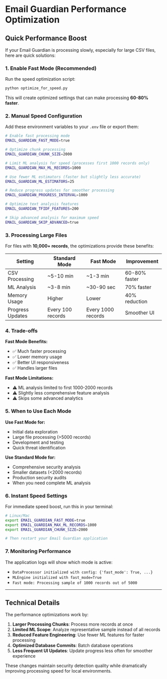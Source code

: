 # Email Guardian Performance Optimization

## Quick Performance Boost

If your Email Guardian is processing slowly, especially for large CSV files, here are quick solutions:

### 1. Enable Fast Mode (Recommended)

Run the speed optimization script:
```bash
python optimize_for_speed.py
```

This will create optimized settings that can make processing **60-80% faster**.

### 2. Manual Speed Configuration

Add these environment variables to your `.env` file or export them:

```bash
# Enable fast processing mode
EMAIL_GUARDIAN_FAST_MODE=true

# Optimize chunk processing
EMAIL_GUARDIAN_CHUNK_SIZE=2000

# Limit ML analysis for speed (processes first 1000 records only)
EMAIL_GUARDIAN_MAX_ML_RECORDS=1000

# Use fewer ML estimators (faster but slightly less accurate)
EMAIL_GUARDIAN_ML_ESTIMATORS=25

# Reduce progress updates for smoother processing
EMAIL_GUARDIAN_PROGRESS_INTERVAL=1000

# Optimize text analysis features
EMAIL_GUARDIAN_TFIDF_FEATURES=200

# Skip advanced analysis for maximum speed
EMAIL_GUARDIAN_SKIP_ADVANCED=true
```

### 3. Processing Large Files

For files with **10,000+ records**, the optimizations provide these benefits:

| Setting | Standard Mode | Fast Mode | Improvement |
|---------|---------------|-----------|-------------|
| CSV Processing | ~5-10 min | ~1-3 min | 60-80% faster |
| ML Analysis | ~3-8 min | ~30-90 sec | 70% faster |
| Memory Usage | Higher | Lower | 40% reduction |
| Progress Updates | Every 100 records | Every 1000 records | Smoother UI |

### 4. Trade-offs

**Fast Mode Benefits:**
- ✅ Much faster processing
- ✅ Lower memory usage
- ✅ Better UI responsiveness
- ✅ Handles larger files

**Fast Mode Limitations:**
- ⚠️ ML analysis limited to first 1000-2000 records
- ⚠️ Slightly less comprehensive feature analysis
- ⚠️ Skips some advanced analytics

### 5. When to Use Each Mode

**Use Fast Mode for:**
- Initial data exploration
- Large file processing (>5000 records)
- Development and testing
- Quick threat identification

**Use Standard Mode for:**
- Comprehensive security analysis
- Smaller datasets (<2000 records)
- Production security audits
- When you need complete ML analysis

### 6. Instant Speed Settings

For immediate speed boost, run this in your terminal:

```bash
# Linux/Mac
export EMAIL_GUARDIAN_FAST_MODE=true
export EMAIL_GUARDIAN_MAX_ML_RECORDS=1000
export EMAIL_GUARDIAN_CHUNK_SIZE=2000

# Then restart your Email Guardian application
```

### 7. Monitoring Performance

The application logs will show which mode is active:
- `DataProcessor initialized with config: {'fast_mode': True, ...}`
- `MLEngine initialized with fast_mode=True`
- `Fast mode: Processing sample of 1000 records out of 5000`

---

## Technical Details

The performance optimizations work by:

1. **Larger Processing Chunks**: Process more records at once
2. **Limited ML Scope**: Analyze representative sample instead of all records
3. **Reduced Feature Engineering**: Use fewer ML features for faster processing
4. **Optimized Database Commits**: Batch database operations
5. **Less Frequent UI Updates**: Update progress less often for smoother experience

These changes maintain security detection quality while dramatically improving processing speed for local environments.